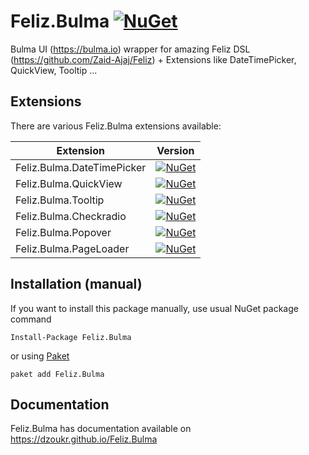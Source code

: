# Feliz.Bulma [![NuGet](https://img.shields.io/nuget/v/Feliz.Bulma.svg?style=flat)](https://www.nuget.org/packages/Feliz.Bulma/)

Bulma UI (https://bulma.io) wrapper for amazing Feliz DSL (https://github.com/Zaid-Ajaj/Feliz) + Extensions like DateTimePicker, QuickView, Tooltip ...

## Extensions
There are various Feliz.Bulma extensions available:

| Extension  | Version |
|---|---|
| Feliz.Bulma.DateTimePicker | [![NuGet](https://img.shields.io/nuget/v/Feliz.Bulma.DateTimePicker.svg?style=flat)](https://www.nuget.org/packages/Feliz.Bulma.DateTimePicker/)  |
| Feliz.Bulma.QuickView | [![NuGet](https://img.shields.io/nuget/v/Feliz.Bulma.QuickView.svg?style=flat)](https://www.nuget.org/packages/Feliz.Bulma.QuickView/)  |
| Feliz.Bulma.Tooltip | [![NuGet](https://img.shields.io/nuget/v/Feliz.Bulma.Tooltip.svg?style=flat)](https://www.nuget.org/packages/Feliz.Bulma.Tooltip/)  |
| Feliz.Bulma.Checkradio | [![NuGet](https://img.shields.io/nuget/v/Feliz.Bulma.Checkradio.svg?style=flat)](https://www.nuget.org/packages/Feliz.Bulma.Checkradio/)  |
| Feliz.Bulma.Popover | [![NuGet](https://img.shields.io/nuget/v/Feliz.Bulma.Popover.svg?style=flat)](https://www.nuget.org/packages/Feliz.Bulma.Popover/)  |
| Feliz.Bulma.PageLoader | [![NuGet](https://img.shields.io/nuget/v/Feliz.Bulma.PageLoader.svg?style=flat)](https://www.nuget.org/packages/Feliz.Bulma.PageLoader/)  |


## Installation (manual)
If you want to install this package manually, use usual NuGet package command

    Install-Package Feliz.Bulma

or using [Paket](http://fsprojects.github.io/Paket/getting-started.html)

    paket add Feliz.Bulma

## Documentation

Feliz.Bulma has documentation available on https://dzoukr.github.io/Feliz.Bulma

